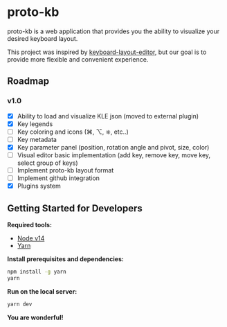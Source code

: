 # proto-kb

proto-kb is a web application that provides you the ability to visualize your desired keyboard layout.

This project was inspired by [keyboard-layout-editor](https://github.com/ijprest/keyboard-layout-editor), but our goal is to provide more flexible and convenient experience.

## Roadmap

### v1.0

- [x] Ability to load and visualize KLE json (moved to external plugin)
- [x] Key legends
- [ ] Key coloring and icons (⌘, ⌥, ⎈, etc..)
- [ ] Key metadata
- [x] Key parameter panel (position, rotation angle and pivot, size, color)
- [ ] Visual editor basic implementation (add key, remove key, move key, select group of keys)
- [ ] Implement proto-kb layout format
- [ ] Implement github integration
- [x] Plugins system

## Getting Started for Developers

**Required tools:**

- [Node v14](https://nodejs.org/en/download/package-manager/)
- [Yarn](https://yarnpkg.com/)

**Install prerequisites and dependencies:**

```bash
npm install -g yarn
yarn
```

**Run on the local server:**

```bash
yarn dev
```

**You are wonderful!**
